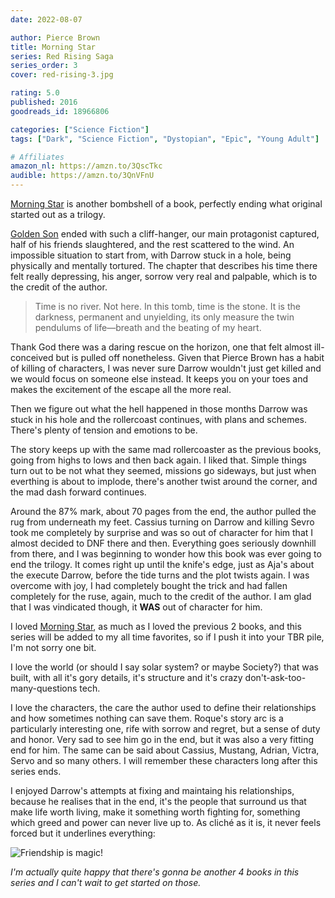 ```yaml
---
date: 2022-08-07

author: Pierce Brown
title: Morning Star
series: Red Rising Saga
series_order: 3
cover: red-rising-3.jpg

rating: 5.0
published: 2016
goodreads_id: 18966806

categories: ["Science Fiction"]
tags: ["Dark", "Science Fiction", "Dystopian", "Epic", "Young Adult"]

# Affiliates
amazon_nl: https://amzn.to/3QscTkc
audible: https://amzn.to/3QnVFnU
---
```


[Morning Star]()  is another bombshell of a book, perfectly ending what original started out as a trilogy.

<!--more-->

[Golden Son](2022-07-17-Pierce-Brown---Golden-Son.md) ended with such a cliff-hanger, our main protagonist captured, half of his friends slaughtered, and the rest scattered to the wind. An impossible situation to start from, with Darrow stuck in a hole, being physically and mentally tortured. The chapter that describes his time there felt really depressing, his anger, sorrow very real and palpable, which is to the credit of the author.

> Time is no river.
> Not here.
> In this tomb, time is the stone. It is the darkness, permanent and unyielding, its only measure the twin pendulums of life—breath and the beating of my heart.

Thank God there was a daring rescue on the horizon, one that felt almost ill-conceived but is pulled off nonetheless. Given that Pierce Brown has a habit of killing of characters, I was never sure Darrow wouldn't just get killed and we would focus on someone else instead. It keeps you on your toes and makes the excitement of the escape all the more real.

Then we figure out what the hell happened in those months Darrow was stuck in his hole and the rollercoast continues, with plans and schemes. There's plenty of tension and emotions to be.

The story keeps up with the same mad rollercoaster as the previous books, going from highs to lows and then back again. I liked that. Simple things turn out to be not what they seemed, missions go sideways, but just when everthing is about to implode, there's another twist around the corner, and the mad dash forward continues.

Around the 87% mark, about 70 pages from the end, the author pulled the rug from underneath my feet. <spoiler>Cassius turning on Darrow and killing Sevro took me completely by surprise and was so out of character for him that </spoiler> I almost decided to DNF there and then. Everything goes seriously downhill from there, and I was beginning to wonder how this book was ever going to end the trilogy. <spoiler>It comes right up until the knife's edge, just as Aja's about the execute Darrow, before the tide turns and the plot twists again. I was overcome with joy, I had completely bought the trick and had fallen completely for the ruse, again, much to the credit of the author. I am glad that I was vindicated though, it <b>WAS</b> out of character for him.</spoiler>

I loved [Morning Star](), as much as I loved the previous 2 books, and this series will be added to my all time favorites, so if I push it into your TBR pile, I'm not sorry one bit.

I love the world (or should I say solar system? or maybe Society?) that was built, with all it's gory details, it's structure and it's crazy don't-ask-too-many-questions tech.

I love the characters, the care the author used to define their relationships and how sometimes nothing can save them.
Roque's story arc is a particularly interesting one, rife with sorrow and regret, but a sense of duty and honor. <spoiler>Very sad to see him go in the end, but it was also a very fitting end for him.</spoiler>
The same can be said about Cassius, Mustang, Adrian, Victra, Servo and so many others. I will remember these characters long after this series ends.

I enjoyed Darrow's attempts at fixing and maintaing his relationships, because he realises that in the end, it's the people that surround us that make life worth living, make it something worth fighting for, something which greed and power can never live up to. As cliché as it is, it never feels forced but it underlines everything:

![Friendship is magic!](https://wallpaperaccess.com/full/2987729.png)

_I'm actually quite happy that there's gonna be another 4 books in this series and I can't wait to get started on those._
